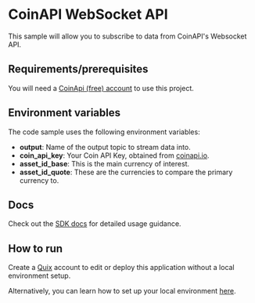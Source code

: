 # CoinAPI WebSocket API
This sample will allow you to subscribe to data from CoinAPI's Websocket API.

## Requirements/prerequisites

You will need a [CoinApi (free) account](https://www.coinapi.io/pricing?apikey) to use this project.

## Environment variables

The code sample uses the following environment variables:

- **output**: Name of the output topic to stream data into.
- **coin_api_key**: Your Coin API Key, obtained from [coinapi.io](https://coinapi.io).
- **asset_id_base**: This is the main currency of interest.
- **asset_id_quote**: These are the currencies to compare the primary currency to.

## Docs

Check out the [SDK docs](https://docs.quix.io/sdk-intro.html) for detailed usage guidance.

## How to run
Create a [Quix](https://portal.platform.quix.ai/self-sign-up?xlink=github) account to edit or deploy this application without a local environment setup.

Alternatively, you can learn how to set up your local environment [here](https://docs.quix.io/sdk/python-setup.html).